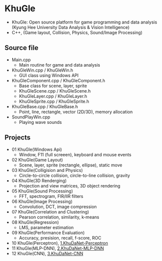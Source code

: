 # KhuGle
* KhuGle: Open source platform for game programming and data analysis (Kyung Hee University Data Analysis & Vision Intelligence)
* C++, (Game layout, Collision, Physics, Sound/Image Processing)

## Source file
* Main.cpp
  + Main routine for game and data analysis
* KhuGleWin.cpp / KhuGleWin.h
  + GUI class using Windows API
* KhuGleComponent.cpp / KhuGleComponent.h
  + Base class for scene, layer, sprite
  + KhuGleScene.cpp / KhuGleScene.h
  + KhuGleLayer.cpp / KhuGleLayer.h
  + KhuGleSprite.cpp / KhuGleSprite.h
* KhuGleBase.cpp / KhuGleBase.h
  + Point, line, rectangle, vector (2D/3D), memory allocation
* SoundPlayWin.cpp
  + Playing wave sounds

## Projects
* 01 KhuGle(Windows Api)
  + Window, F11 (full screeen), keyboard and mouse events
* 02 KhuGle(Game Layout)
  + Scene, layer, sprite (rectangle, ellipse), static move
* 03 KhuGle(Colligision and Physics)
  + Circle-to-circle collision, circle-to-line collision, gravity
* 04 KhuGle(3D Renderging)
  + Projection and view matrices, 3D object rendering
* 05 KhuGle(Sound Processing)
  + FFT, spectrogram, FIR/IIR filters
* 06 KhuGle(Image Processing)
  + Convolution, DCT, image compression
* 07 KhuGle(Correlation and Clustering)
  + Pearson correlation, similarity, k-means
* 08 KhuGle(Regression)
  + LMS, parameter estimation
* 09 KhuGle(Performance Evaluation)
  + Accuracy, presision, recall, f-score, ROC
* 10 KhuGle(Perceptron), [1.KhuDaNet-Perceptron](https://github.com/NizeLee/KhuDaNet/tree/main/1.KhuDaNet-Perceptron)
* 11 KhuGle(MLP-DNN), [2.KhuDaNet-MLP-DNN](https://github.com/NizeLee/KhuDaNet/tree/main/2.KhuDaNet-MLP-DNN)
* 12 KhuGle(CNN), [3.KhuDaNet-CNN](https://github.com/NizeLee/KhuDaNet/tree/main/3.KhuDaNet-CNN)
